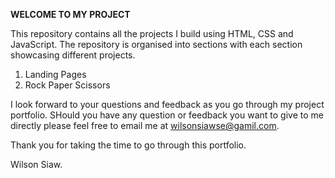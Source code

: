 **WELCOME TO MY PROJECT**

This repository contains all the projects I build using HTML, CSS and JavaScript. The repository is organised into sections with each section showcasing different projects.

1. Landing Pages
2. Rock Paper Scissors

I look forward to your questions and feedback as you go through my project portfolio. SHould you have any question or feedback you want to give to me directly please feel free to email me at wilsonsiawse@gamil.com.

Thank you for taking the time to go through this portfolio.

Wilson Siaw.